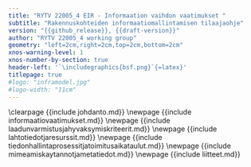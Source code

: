 ```yaml
---
title: "RYTV 22005_4 EIR - Informaation vaihdon vaatimukset "
subtitle: "Rakennuskohteiden informaatiomallintamisen tilaajaohje"
version: "{{github_release}}, {{draft-version}}"
author: "RYTV 22005_4 working group"
geometry: "left=2cm,right=2cm,top=2cm,bottom=2cm"
xnos-warning-level: 1
xnos-number-by-section: true
header-left: '`\includegraphics{bsf.png}`{=latex}'
titlepage: true
#logo: "inframodel.jpg"
#logo-width: "11cm"
---
```

\clearpage
{{include johdanto.md}}
\newpage
{{include informaatiovaatimukset.md}}
\newpage
{{include laadunvarmistusjahyvaksymiskriteerit.md}}
\newpage
{{include lahtotiedotjaresurssit.md}}
\newpage
{{include tiedonhallintaprosessitjatoimitusaikataulut.md}}
\newpage
{{include mimeamiskaytannotjametatiedot.md}}
\newpage
{{include liitteet.md}}

